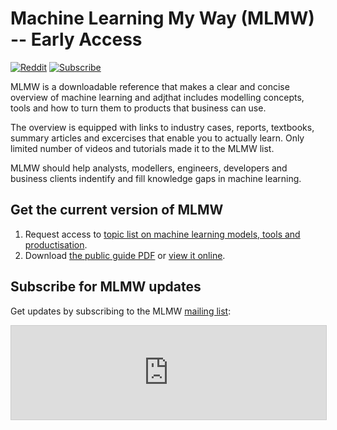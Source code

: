 # Machine Learning My Way (MLMW) -- Early Access 

[![Reddit](https://img.shields.io/badge/Reddit-%23FF4500.svg?style=flat&logo=Reddit&logoColor=white)](https://www.reddit.com/r/ml_my_way/)
[![Subscribe](https://img.shields.io/badge/buttondown-mlmw-0069ff)](https://buttondown.email/mlmw)


<!--
- Join [Telegram group](https://t.me/ml_my_way).
-->

MLMW is a downloadable reference that makes a clear and concise overview 
of machine learning and adjthat includes modelling concepts, tools and 
how to turn them to products that business can use.

The overview is equipped with links to industry cases, reports, textbooks, 
summary articles and excercises that enable you to actually learn. 
Only limited number of videos and tutorials made it to the MLMW list.

MLMW should help analysts, modellers, engineers, developers and business clients 
indentify and fill knowledge gaps in machine learning.

## Get the current version of MLMW

1. Request access to [topic list on machine learning models, tools and productisation](https://docs.google.com/document/d/1mrfpg8J4eejjdAAaGywY797-3770lGe3DqJ5sd0E_60/edit#heading=h.5hihefsyv1km). 
2. Download [the public guide PDF](https://github.com/epogrebnyak/mlmw/blob/main/MLMW_Machine_Learning_My_Way_v0.7.0.pdf) or [view it online](https://docs.google.com/document/d/e/2PACX-1vT9ZkQJDDimZuPgBb7_hUJ40lm8LhqzL45HwIcYRYHw0AQkwA7pcqg0AIE7Gwf3QpAnZ34-BrFrWovO/pub).

## Subscribe for MLMW updates

Get updates by subscribing to the MLMW [mailing list](https://buttondown.email/mlmw):

<iframe
scrolling="no"
style="width:100%!important;border:1px #ccc solid !important"
src="https://buttondown.email/mlmw?as_embed=true"
></iframe><br /><br />